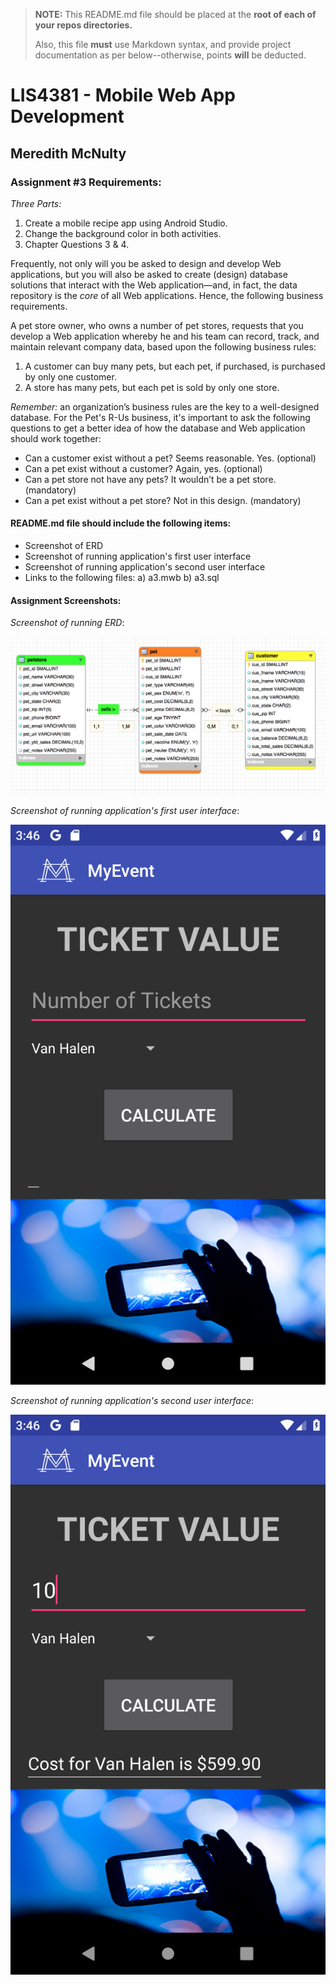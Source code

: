> **NOTE:** This README.md file should be placed at the **root of each of your repos directories.**
>
>Also, this file **must** use Markdown syntax, and provide project documentation as per below--otherwise, points **will** be deducted.
>

# LIS4381 - Mobile Web App Development

## Meredith McNulty

### Assignment #3 Requirements:

*Three Parts:*

1. Create a mobile recipe app using Android Studio.
2. Change the background color in both activities.
3. Chapter Questions 3 & 4.

Frequently, not only will you be asked to design and develop Web applications, but you will also be asked to create (design) database solutions that interact with the Web application—and, in fact, the data repository is the *core* of all Web applications. Hence, the following business requirements.

A pet store owner, who owns a number of pet stores, requests that you develop a Web application whereby he and his team can record, track, and maintain relevant company data, based upon the following business rules:
1. A customer can buy many pets, but each pet, if purchased, is purchased by only one customer.
2. A store has many pets, but each pet is sold by only one store.

*Remember:* an organization’s business rules are the key to a well-designed database.
For the Pet's R-Us business, it's important to ask the following questions to get a better idea of how the database and Web application should work together:

* Can a customer exist without a pet? Seems reasonable. Yes. (optional)
* Can a pet exist without a customer? Again, yes. (optional)
* Can a pet store not have any pets? It wouldn’t be a pet store. (mandatory)
* Can a pet exist without a pet store? Not in this design. (mandatory)

#### README.md file should include the following items:

* Screenshot of ERD
* Screenshot of running application's first user interface
* Screenshot of running application's second user interface
* Links to the following files: 
	a) a3.mwb
	b) a3.sql

#### Assignment Screenshots:

*Screenshot of running ERD*:

![ERD Screenshot](img/erd.png)

*Screenshot of running application's first user interface*:

![App Running Screen 1 Screenshot](img/app1.png)

*Screenshot of running application's second user interface*:

![App Running Screen 2 Screenshot](img/app2.png)
